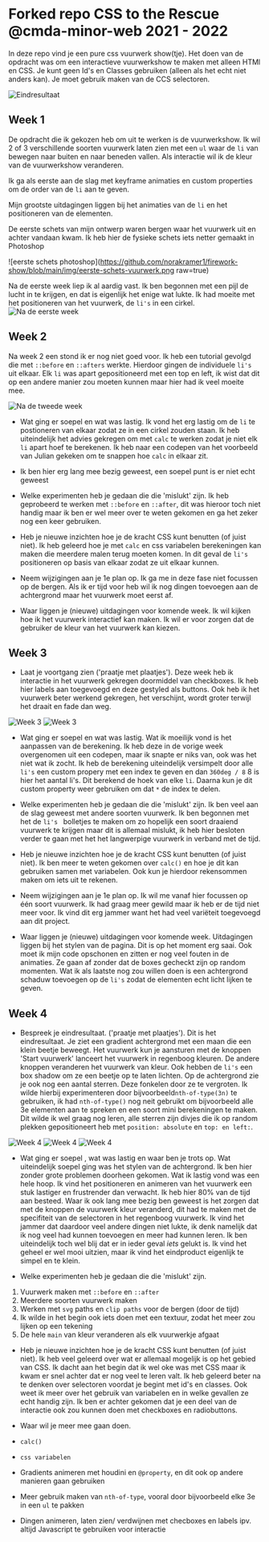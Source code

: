 # Forked repo CSS to the Rescue @cmda-minor-web 2021 - 2022

In deze repo vind je een pure css vuurwerk show(tje). Het doen van de opdracht was om een interactieve vuurwerkshow te maken met alleen HTMl en CSS. Je kunt geen Id's en Classes gebruiken (alleen als het echt niet anders kan). Je moet gebruik maken van de CCS selectoren.

![Eindresultaat](https://github.com/norakramer1/firework-show/blob/main/img/week-4.png?raw=true)

## Week 1
De opdracht die ik gekozen heb om uit te werken is de vuurwerkshow. Ik wil 2 of 3 verschillende soorten vuurwerk laten zien met een `ul` waar de `li` van bewegen naar buiten en naar beneden vallen. Als interactie wil ik de kleur van de vuurwerkshow veranderen.

Ik ga als eerste aan de slag met keyframe animaties en custom properties om de order van de `li` aan te geven.

Mijn grootste uitdagingen liggen bij het animaties van de `li` en het positioneren van de elementen.

De eerste schets van mijn ontwerp waren bergen waar het vuurwerk uit en achter vandaan kwam. Ik heb hier de fysieke schets iets netter gemaakt in Photoshop

![eerste schets photoshop](https://github.com/norakramer1/firework-show/blob/main/img/eerste-schets-vuurwerk.png raw=true)

Na de eerste week liep ik al aardig vast. Ik ben begonnen met een pijl de lucht in te krijgen, en dat is eigenlijk het enige wat lukte. Ik had moeite met het positioneren van het vuurwerk, de `li's` in een cirkel.
![Na de eerste week](https://github.com/norakramer1/firework-show/blob/main/img/eerste-week.png?raw=true)

## Week 2
Na week 2 een stond ik er nog niet goed voor. Ik heb een tutorial gevolgd die met `::before` en `::afters` werkte. Hierdoor gingen de individuele `li's` uit elkaar. Elk `li` was apart gepositioneerd met een top en left, ik wist dat dit op een andere manier zou moeten kunnen maar hier had ik veel moeite mee.

![Na de tweede week](https://github.com/norakramer1/firework-show/blob/main/img/tweede-week.png?raw=true)

- Wat ging er soepel en wat was lastig.
Ik vond het erg lastig om de `li` te postioneren van elkaar zodat ze in een cirkel zouden staan. Ik heb uiteindelijk het advies gekregen om met `calc` te werken zodat je niet elk `li` apart hoef te berekenen. Ik heb naar een codepen van het voorbeeld van Julian gekeken om te snappen hoe `calc` in elkaar zit.

- Ik ben hier erg lang mee bezig geweest, een soepel punt is er niet echt geweest

- Welke experimenten heb je gedaan die die 'mislukt' zijn.
Ik heb geprobeerd te werken met `::before` en `::after`, dit was hieroor toch niet handig maar ik ben er wel meer over te weten gekomen en ga het zeker nog een keer gebruiken.

- Heb je nieuwe inzichten hoe je de kracht CSS kunt benutten (of juist niet).
Ik heb geleerd hoe je met `calc` en css variabelen berekeningen kan maken die meerdere malen terug moeten komen. In dit geval de `li's` positioneren op basis van elkaar zodat ze uit elkaar kunnen.

- Neem wijzigingen aan je 1e plan op.
Ik ga me in deze fase niet focussen op de bergen. Als ik er tijd voor heb wil ik nog dingen toevoegen aan de achtergrond maar het vuurwerk moet eerst af.

- Waar liggen je (nieuwe) uitdagingen voor komende week.
Ik wil kijken hoe ik het vuurwerk interactief kan maken. Ik wil er voor zorgen dat de gebruiker de kleur van het vuurwerk kan kiezen.

## Week 3
- Laat je voortgang zien ('praatje met plaatjes').
Deze week heb ik interactie in het vuurwerk gekregen doormiddel van checkboxes. Ik heb hier labels aan toegevoegd en deze gestyled als buttons. Ook heb ik het vuurwerk beter werkend gekregen, het verschijnt, wordt groter terwijl het draait en fade dan weg. 

![Week 3](https://github.com/norakramer1/firework-show/blob/main/img/week-3.png?raw=true)
![Week 3](https://github.com/norakramer1/firework-show/blob/main/img/week-3-2.png?raw=true)

- Wat ging er soepel en wat was lastig.
Wat ik moeilijk vond is het aanpassen van de berekening. Ik heb deze in de vorige week overgenomen uit een codepen, maar ik snapte er niks van, ook was het niet wat ik zocht. Ik heb de berekening uiteindelijk versimpelt door alle `li's` een custom propery met een index te geven en dan `360deg / 8` 8 is hier het aantal li's. Dit berekend de hoek van elke `li`. Daarna kun je dit custom property weer gebruiken om dat `*` de index te delen. 

- Welke experimenten heb je gedaan die die 'mislukt' zijn.
Ik ben veel aan de slag geweest met andere soorten vuurwerk. Ik ben begonnen met het de `li's ` bolletjes te maken om zo hopelijk een soort draaiend vuurwerk te krijgen maar dit is allemaal mislukt, ik heb hier besloten verder te gaan met het het langwerpige vuurwerk in verband met de tijd.

- Heb je nieuwe inzichten hoe je de kracht CSS kunt benutten (of juist niet).
Ik ben meer te weten gekomen over `calc()` en hoe je dit kan gebruiken samen met variabelen. Ook kun je hierdoor rekensommen maken om iets uit te rekenen.

- Neem wijzigingen aan je 1e plan op.
Ik wil me vanaf hier focussen op één soort vuurwerk. Ik had graag meer gewild maar ik heb er de tijd niet meer voor. Ik vind dit erg jammer want het had veel variëteit toegevoegd aan dit project.

- Waar liggen je (nieuwe) uitdagingen voor komende week.
Uitdagingen liggen bij het stylen van de pagina. Dit is op het moment erg saai. Ook moet ik mijn code opschonen en zitten er nog veel fouten in de animaties. Ze gaan af zonder dat de boxes gecheckt zijn op random momenten. Wat ik als laatste nog zou willen doen is een achtergrond schaduw toevoegen op de `li's` zodat de elementen echt licht lijken te geven.

## Week 4
- Bespreek je eindresultaat. ('praatje met plaatjes').
Dit is het eindresultaat. Je ziet een gradient achtergrond met een maan die een klein beetje beweegt. Het vuurwerk kun je aansturen met de knoppen 'Start vuurwerk' lanceert het vuurwerk in regenboog kleuren. De andere knoppen veranderen het vuurwerk van kleur. Ook hebben de `li's` een box shadow om ze een beetje op te laten lichten. Op de achtergrond zie je ook nog een aantal sterren. Deze fonkelen door ze te vergroten. Ik wilde hierbij experimenteren door bijvoorbeeld`nth-of-type(3n)` te gebruiken, ik had `nth-of-type()` nog neit gebruikt om bijvoorbeeld alle 3e elementen aan te spreken en een soort mini berekeningen te maken. Dit wilde ik wel graag nog leren, alle sterren zijn divjes die ik op random plekken gepositioneert heb met `position: absolute` en `top: en left:`.

![Week 4](https://github.com/norakramer1/firework-show/blob/main/img/week-4.png?raw=true)
![Week 4](https://github.com/norakramer1/firework-show/blob/main/img/week-4-1.png?raw=true)
![Week 4](https://github.com/norakramer1/firework-show/blob/main/img/week-4-2.png?raw=true)

- Wat ging er soepel , wat was lastig en waar ben je trots op.
Wat uiteindelijk soepel ging was het stylen van de achtergrond. Ik ben hier zonder grote problemen doorheen gekomen. 
Wat ik lastig vond was een hele hoop. Ik vind het positioneren en animeren van het vuurwerk een stuk lastiger en frustrender dan verwacht. Ik heb hier 80% van de tijd aan besteed. Waar ik ook lang mee bezig ben geweest is het zorgen dat met de knoppen de vuurwerk kleur veranderd, dit had te maken met de specifiteit van de selectoren in het regenboog vuurwerk. Ik vind het jammer dat daardoor veel andere dingen niet lukte, ik denk namelijk dat ik nog veel had kunnen toevoegen en meer had kunnen leren.
Ik ben uiteindelijk toch wel blij dat er in ieder geval *iets* gelukt is. Ik vind het geheel er wel mooi uitzien, maar ik vind het eindproduct eigenlijk te simpel en te klein.

- Welke experimenten heb je gedaan die die 'mislukt' zijn.
1. Vuurwerk maken met `::before` en  `::after`
2. Meerdere soorten vuurwerk maken
3. Werken met `svg` paths en `clip paths` voor de bergen (door de tijd)
4. Ik wilde in het begin ook iets doen met een textuur, zodat het meer zou lijken op een tekening
5. De hele `main` van kleur veranderen als elk vuurwerkje afgaat

- Heb je nieuwe inzichten hoe je de kracht CSS kunt benutten (of juist niet).
Ik heb veel geleerd over wat er allemaal mogelijk is op het gebied van CSS. Ik dacht aan het begin dat ik wel oke was met CSS maar ik kwam er snel achter dat er nog veel te leren valt. Ik heb geleerd beter na te denken over selectoren voordat je begint met id's en classes. Ook weet ik meer over het gebruik van variabelen en in welke gevallen ze echt handig zijn. Ik ben er achter gekomen dat je een deel van de interactie ook zou kunnen doen met checkboxes en radiobuttons. 


- Waar wil je meer mee gaan doen.

- `calc()`
- `css variabelen`
- Gradients animeren met houdini en `@property`, en dit ook op andere manieren gaan gebruiken
- Meer gebruik maken van `nth-of-type`, vooral door bijvoorbeeld elke 3e in een `ul` te pakken
- Dingen animeren, laten zien/ verdwijnen met checboxes en labels ipv. altijd Javascript te gebruiken voor interactie